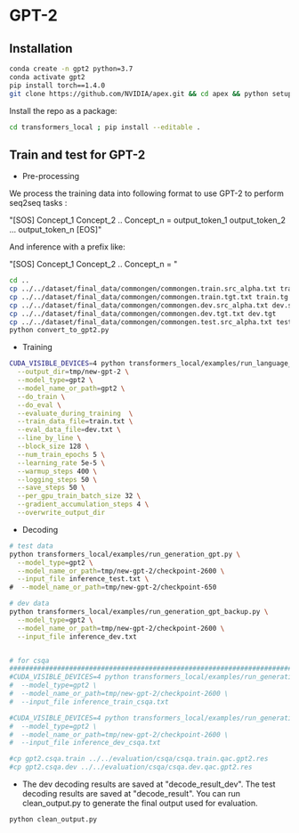 # GPT-2


## Installation

```bash
conda create -n gpt2 python=3.7
conda activate gpt2
pip install torch==1.4.0
git clone https://github.com/NVIDIA/apex.git && cd apex && python setup.py install --cuda_ext --cpp_ext
```

Install the repo as a package:
```bash
cd transformers_local ; pip install --editable .
```



## Train and test for GPT-2

- Pre-processing

We process the training data into following format to use GPT-2 to perform seq2seq tasks :

"[SOS] Concept_1 Concept_2 .. Concept_n = output_token_1 output_token_2 ... output_token_n [EOS]"

And inference with a prefix like:

"[SOS] Concept_1 Concept_2 .. Concept_n = "
```bash
cd ..
cp ../../dataset/final_data/commongen/commongen.train.src_alpha.txt train.src
cp ../../dataset/final_data/commongen/commongen.train.tgt.txt train.tg
cp ../../dataset/final_data/commongen/commongen.dev.src_alpha.txt dev.src
cp ../../dataset/final_data/commongen/commongen.dev.tgt.txt dev.tgt
cp ../../dataset/final_data/commongen/commongen.test.src_alpha.txt test.src
python convert_to_gpt2.py
```

- Training

```bash
CUDA_VISIBLE_DEVICES=4 python transformers_local/examples/run_language_modeling.py \
  --output_dir=tmp/new-gpt-2 \
  --model_type=gpt2 \
  --model_name_or_path=gpt2 \
  --do_train \
  --do_eval \
  --evaluate_during_training  \
  --train_data_file=train.txt \
  --eval_data_file=dev.txt \
  --line_by_line \
  --block_size 128 \
  --num_train_epochs 5 \
  --learning_rate 5e-5 \
  --warmup_steps 400 \
  --logging_steps 50 \
  --save_steps 50 \
  --per_gpu_train_batch_size 32 \
  --gradient_accumulation_steps 4 \
  --overwrite_output_dir
```

- Decoding

```bash
# test data
python transformers_local/examples/run_generation_gpt.py \
  --model_type=gpt2 \
  --model_name_or_path=tmp/new-gpt-2/checkpoint-2600 \
  --input_file inference_test.txt \
#  --model_name_or_path=tmp/new-gpt-2/checkpoint-650

# dev data
python transformers_local/examples/run_generation_gpt_backup.py \
  --model_type=gpt2 \
  --model_name_or_path=tmp/new-gpt-2/checkpoint-2600 \
  --input_file inference_dev.txt


# for csqa
#############################################################################
#CUDA_VISIBLE_DEVICES=4 python transformers_local/examples/run_generation_train_csqa_gpt.py \
#  --model_type=gpt2 \
#  --model_name_or_path=tmp/new-gpt-2/checkpoint-2600 \
#  --input_file inference_train_csqa.txt 

#CUDA_VISIBLE_DEVICES=4 python transformers_local/examples/run_generation_dev_csqa_gpt.py \
#  --model_type=gpt2 \
#  --model_name_or_path=tmp/new-gpt-2/checkpoint-2600 \
#  --input_file inference_dev_csqa.txt 

#cp gpt2.csqa.train ../../evaluation/csqa/csqa.train.qac.gpt2.res
#cp gpt2.csqa.dev ../../evaluation/csqa/csqa.dev.qac.gpt2.res
```

- The dev decoding results are saved at "decode_result_dev". The test decoding results are saved at "decode_result". You can run clean_output.py to generate the final output used for evaluation.
```bash
python clean_output.py
```
